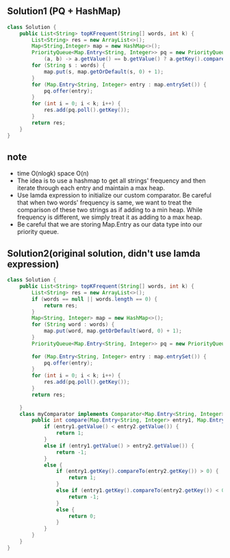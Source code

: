 ## Solution1 (PQ + HashMap)

``` java
class Solution {
    public List<String> topKFrequent(String[] words, int k) {
        List<String> res = new ArrayList<>();
        Map<String,Integer> map = new HashMap<>();
        PriorityQueue<Map.Entry<String, Integer>> pq = new PriorityQueue<> (
            (a, b) -> a.getValue() == b.getValue() ? a.getKey().compareTo(b.getKey()) : b.getValue() - a.getValue());
        for (String s : words) {
            map.put(s, map.getOrDefault(s, 0) + 1);
        }
        for (Map.Entry<String, Integer> entry : map.entrySet()) {
            pq.offer(entry);
        }
        for (int i = 0; i < k; i++) {
            res.add(pq.poll().getKey());
        }
        return res;   
    }
}
```

## note
* time O(nlogk) space O(n)
* The idea is to use a hashmap to get all strings' frequency and then iterate through each entry and maintain a max heap.
* Use lamda expression to initialize our custom comparator. Be careful that when two words' frequency is same, we want to 
treat the comparison of these two strings as if adding to a min heap. While frequency is different, we simply treat it as 
adding to a max heap.
* Be careful that we are storing Map.Entry as our data type into our priority queue.

## Solution2(original solution, didn't use lamda expression)
``` java
class Solution {
    public List<String> topKFrequent(String[] words, int k) {
        List<String> res = new ArrayList<>();
        if (words == null || words.length == 0) {
            return res;
        }
        Map<String, Integer> map = new HashMap<>();
        for (String word : words) {
            map.put(word, map.getOrDefault(word, 0) + 1);
        }
        PriorityQueue<Map.Entry<String, Integer>> pq = new PriorityQueue<>(new myComparator());
        
        for (Map.Entry<String, Integer> entry : map.entrySet()) {
            pq.offer(entry);
        }
        for (int i = 0; i < k; i++) {
            res.add(pq.poll().getKey());
        }
        return res;
        
    }
    class myComparator implements Comparator<Map.Entry<String, Integer>> {
        public int compare(Map.Entry<String, Integer> entry1, Map.Entry<String, Integer> entry2) {
            if (entry1.getValue() < entry2.getValue()) {
                return 1;
            }
            else if (entry1.getValue() > entry2.getValue()) {
                return -1;
            }
            else {
                if (entry1.getKey().compareTo(entry2.getKey()) > 0) {
                    return 1;
                }
                else if (entry1.getKey().compareTo(entry2.getKey()) < 0) {
                    return -1;
                }
                else {
                    return 0;
                }
            }
        }
    }
}
```

